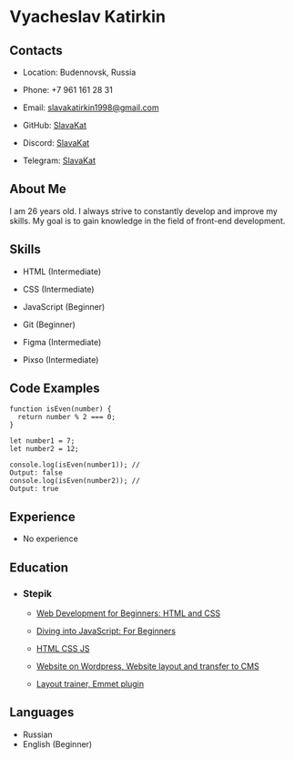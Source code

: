 # Vyacheslav Katirkin

## Contacts

* Location: Budennovsk, Russia 

* Phone: +7 961 161 28 31 

* Email: slavakatirkin1998@gmail.com

* GitHub:  [SlavaKat](https://github.com/SlavaKat)

* Discord: [SlavaKat ](https://discord.com/users/1115739361061896204)

* Telegram: [SlavaKat](https://t.me/VyacheslavKatirkin)

## About Me

I am 26 years old. I always strive to constantly develop and improve my skills. My goal is to gain knowledge in the field of front-end development. 

## Skills

* HTML (Intermediate)

* CSS (Intermediate)

* JavaScript (Beginner)

* Git (Beginner) 

* Figma (Intermediate)

* Pixso (Intermediate)

## Code Examples

    function isEven(number) {
      return number % 2 === 0;
    }

    let number1 = 7; 
    let number2 = 12; 

    console.log(isEven(number1)); //
    Output: false
    console.log(isEven(number2)); //
    Output: true

## Experience

* No experience

## Education

  * ### Stepik
   
    * [Web Development for Beginners: HTML and CSS](https://stepik.org/course/38218/syllabus)

    * [Diving into JavaScript: For Beginners](https://stepik.org/course/180784/syllabus)

    * [HTML CSS JS](https://stepik.org/course/135466/syllabus)

     * [Website on Wordpress, Website layout and transfer to CMS](https://stepik.org/course/113393/syllabus)

      * [Layout trainer, Emmet plugin](https://stepik.org/course/113654/syllabus)
   
## Languages

* Russian
* English (Beginner)